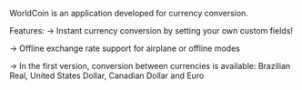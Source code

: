 WorldCoin is an application developed for currency conversion.

Features:
-> Instant currency conversion by setting your own custom fields!

-> Offline exchange rate support for airplane or offline modes

-> In the first version, conversion between currencies is available: Brazilian Real, United States Dollar, Canadian Dollar and Euro
